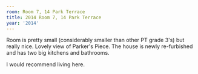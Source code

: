 ```yaml
---
room: Room 7, 14 Park Terrace
title: 2014 Room 7, 14 Park Terrace
year: '2014'
---
```


Room is pretty small (considerably smaller than other PT grade 3's) but really nice. Lovely view of Parker's Piece. The house is newly re-furbished and has two big kitchens and bathrooms. 

I would recommend living here.